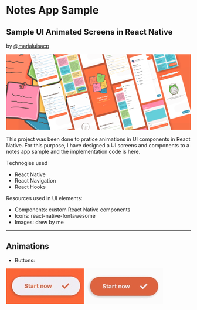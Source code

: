 # Notes App Sample
## Sample UI Animated Screens in React Native

by [@marialuisacp](https://github.com/marialuisacp)

![Image of presentation project](./docs/cover.png)

This project was been done to pratice animations in UI components in React Native. For this purpose, I have designed a UI screens and components to a notes app sample and the implementation code is here.

Technogies used
* React Native
* React Navigation
* React Hooks

Resources used in UI elements:
* Components: custom React Native components
* Icons: react-native-fontawesome
* Images: drew by me

---
## Animations

* Buttons:

![Image of button animation](./docs/button_white_animation.gif)
![Image of button animation](./docs/button_animation.gif)